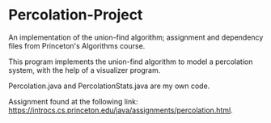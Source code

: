 # Percolation-Project
An implementation of the union-find algorithm; assignment and dependency files from Princeton's Algorithms course.

This program implements the union-find algorithm to model a percolation system, with the help of a visualizer program.

Percolation.java and PercolationStats.java are my own code.

Assignment found at the following link: https://introcs.cs.princeton.edu/java/assignments/percolation.html.
